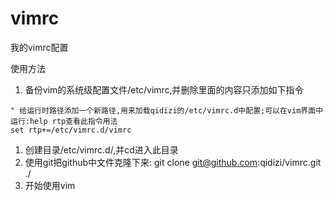 # vimrc
我的vimrc配置

使用方法

1. 备份vim的系统级配置文件/etc/vimrc,并删除里面的内容只添加如下指令

```vim
" 给运行时路径添加一个新路径,用来加载qidizi的/etc/vimrc.d中配置;可以在vim界面中运行:help rtp查看此指令用法
set rtp+=/etc/vimrc.d/vimrc
```

1. 创建目录/etc/vimrc.d/,并cd进入此目录
1. 使用git把github中文件克隆下来: git clone git@github.com:qidizi/vimrc.git ./
1. 开始使用vim
